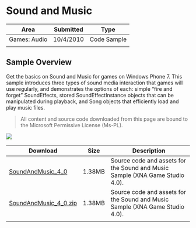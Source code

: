 # Sound and Music

|Area|Submitted|Type|
|-|-|-|
Games: Audio|10/4/2010|Code Sample
||||

## Sample Overview

Get the basics on Sound and Music for games on Windows Phone 7. This sample introduces three types of sound media interaction that games will use regularly, and demonstrates the options of each: simple “fire and forget” SoundEffects, stored SoundEffectInstance objects that can be manipulated during playback, and Song objects that efficiently load and play music files.

> All content and source code downloaded from this page are bound to the Microsoft Permissive License (Ms-PL).

![](https://github.com/simondarksidej/XNAGameStudio/blob/master/Images/musicAndSoundSample1.png?raw=true)

Download | Size | Description
---|---|---|
[SoundAndMusic_4_0](https://github.com/simondarksidej/XNAGameStudio/tree/master/Samples/SoundAndMusic_4_0) | 1.38MB | Source code and assets for the Sound and Music Sample (XNA Game Studio 4.0).
[SoundAndMusic_4_0.zip](https://github.com/simondarksidej/XNAGameStudioZips/raw/zips/SoundAndMusic_4_0.zip) | 1.38MB | Source code and assets for the Sound and Music Sample (XNA Game Studio 4.0).
||||
